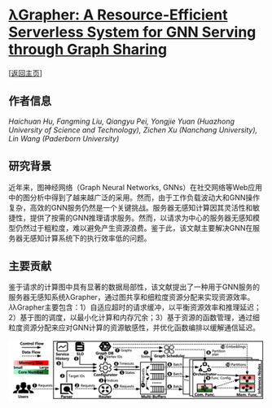# [λGrapher: A Resource-Efficient Serverless System for GNN Serving through Graph Sharing](https://doi.org/10.1145/3589334.3645383)

\[[返回主页](https://github.com/withhaotian/awesome-edge-AI-papers.git)\]

## 作者信息
*Haichuan Hu, Fangming Liu, Qiangyu Pei, Yongjie Yuan (Huazhong University of Science and Technology), Zichen Xu (Nanchang University), Lin Wang (Paderborn University)*

## 研究背景
近年来，图神经网络（Graph Neural Networks, GNNs）在社交网络等Web应用中的图分析中得到了越来越广泛的采用。然而，由于工作负载波动大和GNN操作复杂，高效的GNN服务仍然是一个关键挑战。服务器无感知计算因其灵活性和敏捷性，提供了按需的GNN推理请求服务。然而，以请求为中心的服务器无感知模型仍然过于粗粒度，难以避免产生资源浪费。鉴于此，该文献主要解决GNN在服务器无感知计算系统下的执行效率低的问题。

## 主要贡献
鉴于请求的计算图中具有显著的数据局部性，该文献提出了一种用于GNN服务的服务器无感知系统λGrapher，通过图共享和细粒度资源分配来实现资源效率。𝜆λGrapher主要包含：1）自适应超时的请求缓冲，以平衡资源效率和推理延迟；2）基于图的调度，以最小化计算和内存冗余；3）基于资源的函数管理，通过细粒度资源分配来应对GNN计算的资源敏感性，并优化函数编排以缓解通信延迟。

![alt text](../../figs/www24-lagrapher.png)